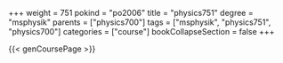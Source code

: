 +++
weight = 751
pokind = "po2006"
title = "physics751"
degree = "msphysik"
parents = ["physics700"]
tags = ["msphysik", "physics751", "physics700"]
categories = ["course"]
bookCollapseSection = false
+++

{{< genCoursePage >}}
